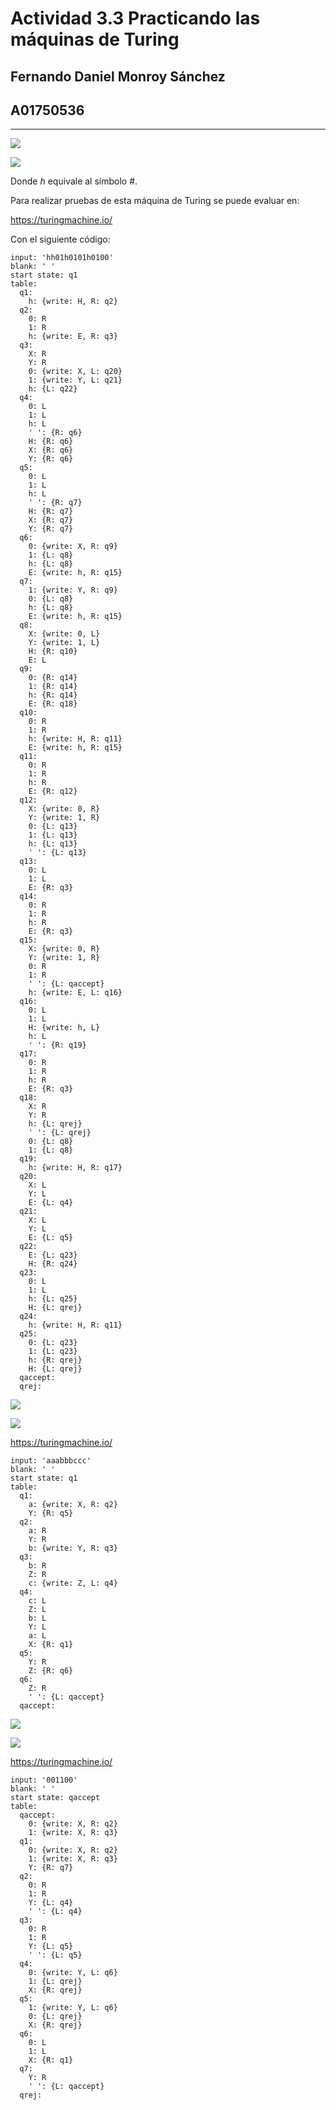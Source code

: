 # Actividad 3.3 Practicando las máquinas de Turing

## Fernando Daniel Monroy Sánchez

## A01750536

---

![](assets/Pasted%20image%2020240505131516.png)

![](assets/Pasted%20image%2020240505131536.png)

Donde $h$ equivale al símbolo $\#$.

Para realizar pruebas de esta máquina de Turing se puede evaluar en:

https://turingmachine.io/

Con el siguiente código:

```
input: 'hh01h0101h0100'
blank: ' '
start state: q1
table:
  q1:
    h: {write: H, R: q2}
  q2:
    0: R
    1: R
    h: {write: E, R: q3}
  q3:
    X: R
    Y: R
    0: {write: X, L: q20}
    1: {write: Y, L: q21}
    h: {L: q22}
  q4:
    0: L
    1: L
    h: L
    ' ': {R: q6}
    H: {R: q6}
    X: {R: q6}
    Y: {R: q6}
  q5:
    0: L
    1: L
    h: L
    ' ': {R: q7}
    H: {R: q7}
    X: {R: q7}
    Y: {R: q7}
  q6:
    0: {write: X, R: q9}
    1: {L: q8}
    h: {L: q8}
    E: {write: h, R: q15}
  q7:
    1: {write: Y, R: q9}
    0: {L: q8}
    h: {L: q8}
    E: {write: h, R: q15}
  q8:
    X: {write: 0, L}
    Y: {write: 1, L}
    H: {R: q10}
    E: L
  q9:
    0: {R: q14}
    1: {R: q14}
    h: {R: q14}
    E: {R: q18}
  q10:
    0: R
    1: R
    h: {write: H, R: q11}
    E: {write: h, R: q15}
  q11:
    0: R
    1: R
    h: R
    E: {R: q12}
  q12:
    X: {write: 0, R}
    Y: {write: 1, R}
    0: {L: q13}
    1: {L: q13}
    h: {L: q13}
    ' ': {L: q13}
  q13:
    0: L
    1: L
    E: {R: q3}
  q14:
    0: R
    1: R
    h: R
    E: {R: q3}
  q15:
    X: {write: 0, R}
    Y: {write: 1, R}
    0: R
    1: R
    ' ': {L: qaccept}
    h: {write: E, L: q16}
  q16:
    0: L
    1: L
    H: {write: h, L}
    h: L
    ' ': {R: q19}
  q17:
    0: R
    1: R
    h: R
    E: {R: q3}
  q18:
    X: R
    Y: R
    h: {L: qrej}
    ' ': {L: qrej}
    0: {L: q8}
    1: {L: q8}
  q19:
    h: {write: H, R: q17}
  q20:
    X: L
    Y: L
    E: {L: q4}
  q21:
    X: L
    Y: L
    E: {L: q5}
  q22:
    E: {L: q23}
    H: {R: q24}
  q23:
    0: L
    1: L
    h: {L: q25}
    H: {L: qrej}
  q24:
    h: {write: H, R: q11}
  q25:
    0: {L: q23}
    1: {L: q23}
    h: {R: qrej}
    H: {L: qrej}
  qaccept:
  qrej:
```

![](assets/Pasted%20image%2020240505132805.png)

![](assets/Pasted%20image%2020240505140627.png)

https://turingmachine.io/

```
input: 'aaabbbccc'
blank: ' '
start state: q1
table:
  q1:
    a: {write: X, R: q2}
    Y: {R: q5}
  q2:
    a: R
    Y: R
    b: {write: Y, R: q3}
  q3:
    b: R
    Z: R
    c: {write: Z, L: q4}
  q4:
    c: L
    Z: L
    b: L
    Y: L
    a: L
    X: {R: q1}
  q5:
    Y: R
    Z: {R: q6}
  q6:
    Z: R
    ' ': {L: qaccept}
  qaccept:
```

![](assets/Pasted%20image%2020240505141032.png)

![](assets/Pasted%20image%2020240505170002.png)

https://turingmachine.io/

```
input: '001100'
blank: ' '
start state: qaccept
table:
  qaccept:
    0: {write: X, R: q2}
    1: {write: X, R: q3}
  q1:
    0: {write: X, R: q2}
    1: {write: X, R: q3}
    Y: {R: q7}
  q2:
    0: R
    1: R
    Y: {L: q4}
    ' ': {L: q4}
  q3:
    0: R
    1: R
    Y: {L: q5}
    ' ': {L: q5}
  q4:
    0: {write: Y, L: q6}
    1: {L: qrej}
    X: {R: qrej}
  q5:
    1: {write: Y, L: q6}
    0: {L: qrej}
    X: {R: qrej}
  q6:
    0: L
    1: L
    X: {R: q1}
  q7:
    Y: R
    ' ': {L: qaccept}
  qrej:
```